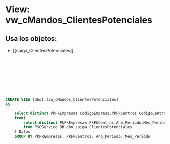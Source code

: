 # View: vw_cMandos_ClientesPotenciales

## Usa los objetos:
- [[spiga_ClientesPotenciales]]

```sql









CREATE VIEW [dbo].[vw_cMandos_ClientesPotenciales]
AS

	select distinct PkFkEmpresas CodigoEmpresa,PkFkCentros CodigoCentro,Ano_Periodo,Mes_Periodo,count(*) Cantidad 
	from(
		select distinct PkFkEmpresas,PkFkCentros,Ano_Periodo,Mes_Periodo,PkFkTerceros
		from PSCService_DB.dbo.spiga_ClientesPotenciales
	) Datos
	GROUP BY PkFkEmpresas, PkFkCentros, Ano_Periodo, Mes_Periodo



```
